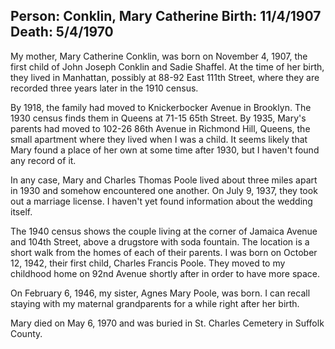 Person: Conklin, Mary Catherine
Birth: 11/4/1907
Death: 5/4/1970
---
My mother, Mary Catherine Conklin, was born on November 4, 1907, the first child
of John Joseph Conklin and Sadie Shaffel. At the time of her birth, they lived
in Manhattan, possibly at 88-92 East 111th Street, where they are recorded three
years later in the 1910 census.

By 1918, the family had moved to Knickerbocker Avenue in Brooklyn. The 1930 census
finds them in Queens at 71-15 65th Street. By 1935, Mary's parents had moved to 102-26
86th Avenue in Richmond Hill, Queens, the small apartment where they lived when I was
a child. It seems likely that Mary found a place of her own at some time after 1930,
but I haven't found any record of it.

In any case, Mary and Charles Thomas Poole lived about three miles apart in 1930 and
somehow encountered one another. On July 9, 1937, they took out a marriage license. I
haven't yet found information about the wedding itself.

The 1940 census shows the couple living at the corner of Jamaica Avenue and 104th
Street, above a drugstore with soda fountain. The location is a short walk from the
homes of each of their parents. I was born on October 12, 1942, their first child, 
Charles Francis Poole. They moved to my childhood home on 92nd Avenue shortly after
in order to have more space.

On February 6, 1946, my sister, Agnes Mary Poole, was born. I can recall staying
with my maternal grandparents for a while right after her birth.

Mary died on May 6, 1970 and was buried in St. Charles Cemetery in Suffolk County.